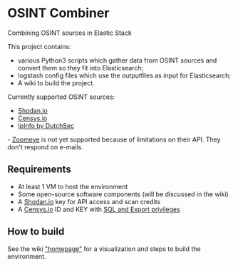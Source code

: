# OSINT Combiner
Combining OSINT sources in Elastic Stack

This project contains: 
+ various Python3 scripts which gather data from OSINT sources and convert them so they fit into Elasticsearch; 
+ logstash config files which use the outputfiles as input for Elasticsearch;
+ A wiki to build the project.

Currently supported OSINT sources:
+ [Shodan.io](https://www.shodan.io/ "Shodan's Homepage")
+ [Censys.io](https://censys.io/ "Censys' Homepage")
+ [IpInfo by DutchSec](http://dutchsec.nl/ "DutchSec's Homepage")

\- [Zoomeye](http://dutchsec.nl/ "Zoomeye's Homepage") is not yet supported because of limitations on their API. They don't respond on e-mails.

## Requirements

+ At least 1 VM to host the environment
+ Some open-source software components (will be discussed in the wiki)
+ A [Shodan.io](https://www.shodan.io/ "Shodan's Homepage") key for API access and scan credits
+ A [Censys.io](https://censys.io/ "Censys' Homepage") ID and KEY with [SQL and Export privileges](https://censys.io/contact "Censys' Contact page") 
  
## How to build
See the wiki ["homepage"](https://github.com/sjorsng/osint-combiner/wiki) for a visualization and steps to build the environment.
